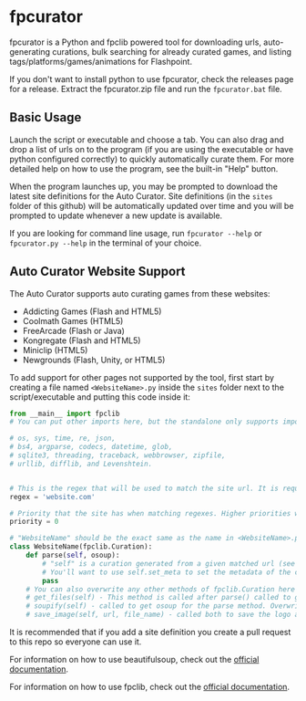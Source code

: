 # fpcurator
fpcurator is a Python and fpclib powered tool for downloading urls, auto-generating curations, bulk searching for already curated games, and listing tags/platforms/games/animations for Flashpoint.

If you don't want to install python to use fpcurator, check the releases page for a release. Extract the fpcurator.zip file and run the `fpcurator.bat` file.

## Basic Usage

Launch the script or executable and choose a tab. You can also drag and drop a list of urls on to the program (if you are using the executable or have python configured correctly) to quickly automatically curate them. For more detailed help on how to use the program, see the built-in "Help" button.

When the program launches up, you may be prompted to download the latest site definitions for the Auto Curator. Site definitions (in the `sites` folder of this github) will be automatically updated over time and you will be prompted to update whenever a new update is available.

If you are looking for command line usage, run `fpcurator --help` or `fpcurator.py --help` in the terminal of your choice.

## Auto Curator Website Support

The Auto Curator supports auto curating games from these websites:

- Addicting Games (Flash and HTML5)
- Coolmath Games (HTML5)
- FreeArcade (Flash or Java)
- Kongregate (Flash and HTML5)
- Miniclip (HTML5)
- Newgrounds (Flash, Unity, or HTML5)

To add support for other pages not supported by the tool, first start by creating a file named `<WebsiteName>.py` inside the `sites` folder next to the script/executable and putting this code inside it:

```python
from __main__ import fpclib
# You can put other imports here, but the standalone only supports importing the following other libraries from __main__ (Other imports require python to be installed on the host machine):

# os, sys, time, re, json,
# bs4, argparse, codecs, datetime, glob,
# sqlite3, threading, traceback, webbrowser, zipfile,
# urllib, difflib, and Levenshtein.


# This is the regex that will be used to match the site url. It is required!
regex = 'website.com'

# Priority that the site has when matching regexes. Higher priorities will be checked first. If left out, it is assumed to be 0.
priority = 0

# "WebsiteName" should be the exact same as the name in <WebsiteName>.py, otherwise fpcurator will complain.
class WebsiteName(fpclib.Curation):
    def parse(self, osoup):
        # "self" is a curation generated from a given matched url (see fpclib.Curation in the fpclib documentation), while osoup is a beautifulsoup object generated from the html downloaded from the given matched url.
        # You'll want to use self.set_meta to set the metadata of the curation based upon the osoup object.
        pass
	# You can also overwrite any other methods of fpclib.Curation here to add custom functionality, including but not limited to:
    # get_files(self) - This method is called after parse() called to get the files specified by the launch commands of the curation and additional apps (by default). Overwrite it if you want to download other files into the curation (like for html files).
    # soupify(self) - called to get osoup for the parse method. Overwrite it if you need to provide specific information (like login info or a captcha token) to a webpage in order to access the page properly.
    # save_image(self, url, file_name) - called both to save the logo and screenshot of the curation based on self.logo and self.ss (only if they are set). This by default does NO error checking, so if you want error checking you'll have to overwrite this function.
```

It is recommended that if you add a site definition you create a pull request to this repo so everyone can use it.

For information on how to use beautifulsoup, check out the [official documentation](https://www.crummy.com/software/BeautifulSoup/bs4/doc/).

For information on how to use fpclib, check out the [official documentation](https://xmgzx.github.io/apps/fpclib/).